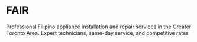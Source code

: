 # FAIR
Professional Filipino appliance installation and repair services in the Greater Toronto Area. Expert technicians, same-day service, and competitive rates
